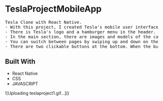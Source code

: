 # TeslaProjectMobileApp
<!DOCTYPE html>
<html lang="en">
<head>
    <meta charset="UTF-8">
</head>
<body>
  <pre>Tesla Clone with React Native.
- With this project, I created Tesla's mobile user interface.
- There is Tesla's logo and a hamburger menu in the header.
- In the main section, there are images and models of the cars and a subheading stating that users can order online.
- You can switch between pages by swiping up and down on the main screen and see the different models on each page.
- There are two clickable buttons at the bottom. When the buttons are clicked, they give a warning.
</pre>
<h2 id="built-with">Built With</h2>
  <ul>
    <li>React Native</li>
    <li>CSS</li>
    <li>JAVASCRIPT</li>
  </ul>
<!-- <p>You can reach to Website, when you are click <a href="https://cafeeqrmenu.netlify.app/">HERE</a>.</p> -->
</body>
</html>
![Uploading teslaproject1.gif…]()



